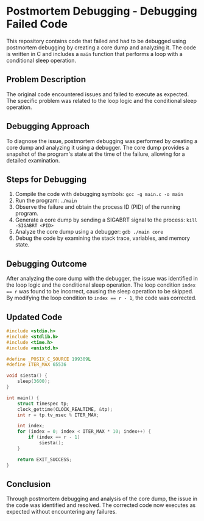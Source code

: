 # Postmortem Debugging - Debugging Failed Code

This repository contains code that failed and had to be debugged using postmortem debugging by creating a core dump and analyzing it. The code is written in C and includes a `main` function that performs a loop with a conditional sleep operation.

## Problem Description

The original code encountered issues and failed to execute as expected. The specific problem was related to the loop logic and the conditional sleep operation.

## Debugging Approach

To diagnose the issue, postmortem debugging was performed by creating a core dump and analyzing it using a debugger. The core dump provides a snapshot of the program's state at the time of the failure, allowing for a detailed examination.

## Steps for Debugging

1. Compile the code with debugging symbols: `gcc -g main.c -o main`
2. Run the program: `./main`
3. Observe the failure and obtain the process ID (PID) of the running program.
4. Generate a core dump by sending a SIGABRT signal to the process: `kill -SIGABRT <PID>`
5. Analyze the core dump using a debugger: `gdb ./main core`
6. Debug the code by examining the stack trace, variables, and memory state.

## Debugging Outcome

After analyzing the core dump with the debugger, the issue was identified in the loop logic and the conditional sleep operation. The loop condition `index == r` was found to be incorrect, causing the sleep operation to be skipped. By modifying the loop condition to `index == r - 1`, the code was corrected.

## Updated Code

```c
#include <stdio.h>
#include <stdlib.h>
#include <time.h>
#include <unistd.h>

#define _POSIX_C_SOURCE 199309L
#define ITER_MAX 65536

void siesta() {
    sleep(3600);
}

int main() {
    struct timespec tp;
    clock_gettime(CLOCK_REALTIME, &tp);
    int r = tp.tv_nsec % ITER_MAX;

    int index;
    for (index = 0; index < ITER_MAX * 10; index++) {
        if (index == r - 1)
            siesta();
    }

    return EXIT_SUCCESS;
}
```
## Conclusion
Through postmortem debugging and analysis of the core dump, the issue in the code was identified and resolved. The corrected code now executes as expected without encountering any failures.
